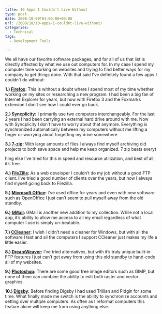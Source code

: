 ```yaml
---
title: 10 Apps I Couldn’t Live Without
type: post
date: 2008-10-09T04:00:00+00:00
url: /2008/10/10-apps-i-couldnt-live-without/
categories:
  - Technical
tags:
  - Development Tools

---
```

We all have our favorite software packages, and for all of us that list is directly affected by what we use out computers for. In my case I spend my computer time working on websites and trying to find better ways for my company to get things done. With that said I’ve definitely found a few apps I couldn’t do without:

**1.) <a href="http://www.firefox.com" target="_blank" rel="noopener noreferrer">Firefox</a>:** This is without a doubt where I spend most of my time whether working on my sites or researching a new program. I had been a big fan of Internet Explorer for years, but now with Firefox 3 and the Foxmarks extension I don’t see how I could ever go back.

**2.) <a href="http://www.syncplicity.com" target="_blank" rel="noopener noreferrer">Syncplicity</a>:** I primarily use two computers interchangeably. For the last 2 years I had been carrying an external hard drive around with me. Now with Syncplicity I don’t have to worry about that anymore. Everything is synchronized automatically between my computers without me lifting a finger or worrying about forgetting my drive somewhere.

**3.) <a href="http://www.7-zip.org/" target="_blank" rel="noopener noreferrer">7-zip</a>:** With large amounts of files I always find myself archiving old projects to both save space and help me keep organized. 7 zip beats everyt

hing else I’ve tried for this in speed and resource utilization, and best of all, it’s free.

**4.) <a href="http://filezilla-project.org/index.php" target="_blank" rel="noopener noreferrer">FileZilla</a>:** As a web developer I couldn’t do my job without a good FTP client. I’ve tried a good number of clients over the years, but now I always find myself going back to Filezilla.

**5.) <a href="http://office.microsoft.com" target="_blank" rel="noopener noreferrer">Microsoft Office</a>:** I’ve used office for years and even with new software such as OpenOffice I just can’t seem to pull myself away from the old standby.

**6.) <a href="http://www.gmail.com" target="_blank" rel="noopener noreferrer">GMail</a>:** GMail is another new addition to my collection. While not a local app, it’s ability to allow me access to all my email regardless of what computer I use is simply un-beatable.

**7.) <a href="http://www.ccleaner.com" target="_blank" rel="noopener noreferrer">CCleaner</a>:** I wish I didn’t need a cleaner for Windows, but with all the software I test and all the computers I support CCleaner just makes my life a little easier.

**8.) <a href="http://www.adobe.com" target="_blank" rel="noopener noreferrer">DreamWeaver</a>:** I’ve tried alternatives, but with it’s truly unique built-in FTP features I just can’t get away from using this old standby to hand-code all of my websites.

**9.) <a href="http://www.adobe.com" target="_blank" rel="noopener noreferrer">Photoshop</a>:** There are some good free image editors such as GIMP, but none of them can combine the ability to edit both raster and vector graphics.

**10.) <a href="http://www.digsby.com/" target="_blank" rel="noopener noreferrer">Digsby</a>:** Before finding Digsby I had used Trillian and Pidgin for some time. What finally made me switch is the ability to synchronize accounts and setting over multiple computers. As often as I reformat computers this feature alone will keep me from using anything else.